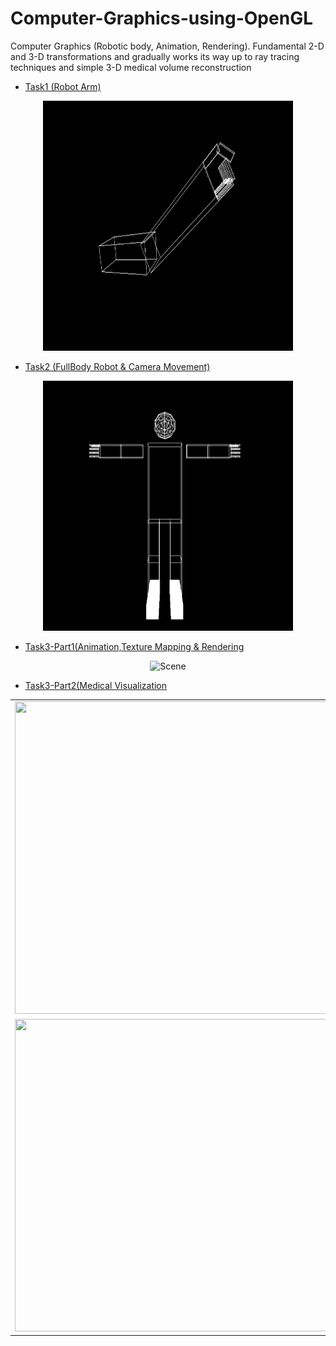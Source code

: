 # Computer-Graphics-using-OpenGL
Computer Graphics (Robotic body, Animation, Rendering). Fundamental 2-D and 3-D transformations and gradually works its way up to  ray tracing techniques and simple 3-D medical volume reconstruction

* [Task1 (Robot Arm)](https://github.com/Tarek999/Computer-Graphics-using-OpenGL/tree/main/Robotic%20Arm)

<center><img src="./Robotic%20Arm/FinalResult2.PNG" alt="alt text" width="400" height="400"></center>

* [Task2 (FullBody Robot & Camera Movement)](https://github.com/Tarek999/Computer-Graphics-using-OpenGL/tree/main/The%20Whole%20Body%20%26%20Camera%20Movement)

<center><img src="./The%20Whole%20Body%20%26%20Camera%20Movement/Camera%20Movement%20Results/CM2.PNG" alt="alt text" width="400" height="400"></center>

* [Task3-Part1(Animation,Texture Mapping & Rendering](https://github.com/Tarek999/Computer-Graphics-using-OpenGL/tree/main/Animation%20%26%20Rendering/Part1)

<center><img src="./Animation & Rendering/Part1/results/4.gif" alt="Scene" width="600" height="400"></center>


* [Task3-Part2(Medical Visualization](https://github.com/Tarek999/Computer-Graphics-using-OpenGLL/tree/main/Animation%20%26%20Rendering/Part2)

<table>
  <tr>
    <td><img src="./Animation & Rendering/Part2/Images/8.png" width=1000 height=500></td>  
  </tr>
  <tr>
    <td><img src="./Animation & Rendering/Part2/Images/10.png" width=1000 height=500></td>
  </tr>
 </table>
